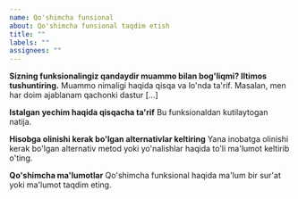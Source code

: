 ```yaml
---
name: Qo'shimcha funsional
about: Qo'shimcha funsional taqdim etish
title: ""
labels: ""
assignees: ""
---
```


**Sizning funksionalingiz qandaydir muammo bilan bog'liqmi? Iltimos
tushuntiring.** Muammo nimaligi haqida qisqa va lo'nda ta'rif. Masalan, men har
doim ajablanam qachonki dastur [...]

**Istalgan yechim haqida qisqacha ta'rif** Bu funksionaldan kutilaytogan natija.

**Hisobga olinishi kerak bo'lgan alternativlar keltiring** Yana inobatga
olinishi kerak bo'lgan alternativ metod yoki yo'nalishlar haqida to'li ma'lumot
keltirib o'ting.

**Qo'shimcha ma'lumotlar** Qo'shimcha funksional haqida ma'lum bir sur'at yoki
ma'lumot taqdim eting.
